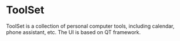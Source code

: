 # ToolSet
ToolSet is a collection of personal computer tools, including calendar, phone assistant, etc.
The UI is based on QT framework.
